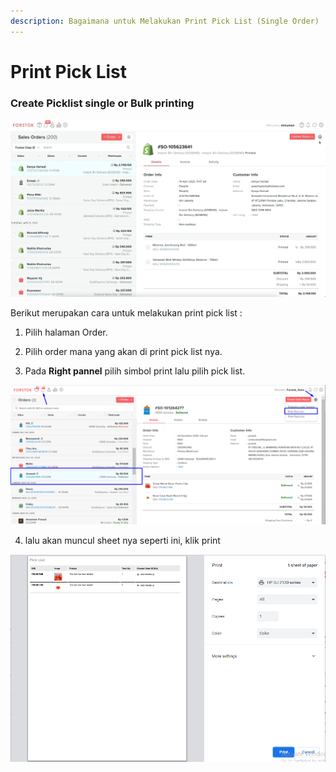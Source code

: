 ```yaml
---
description: Bagaimana untuk Melakukan Print Pick List (Single Order)
---
```


# Print Pick List

### Create Picklist single or Bulk printing 

![](../../.gitbook/assets/print-picklist.gif)

Berikut merupakan cara untuk melakukan print pick list : 

1. Pilih halaman Order.

2. Pilih order mana yang akan di print pick list nya. 

3. Pada **Right pannel** pilih simbol print lalu pilih pick list.

![](../../.gitbook/assets/image%20%2859%29.png)

4. lalu akan muncul sheet nya seperti ini, klik print

![](../../.gitbook/assets/image%20%28134%29.png)

